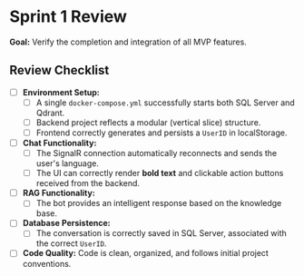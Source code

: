 # Sprint 1 Review

**Goal:** Verify the completion and integration of all MVP features.

## Review Checklist

- [ ] **Environment Setup:** 
    - [ ] A single `docker-compose.yml` successfully starts both SQL Server and Qdrant.
    - [ ] Backend project reflects a modular (vertical slice) structure.
    - [ ] Frontend correctly generates and persists a `UserID` in localStorage.
- [ ] **Chat Functionality:**
    - [ ] The SignalR connection automatically reconnects and sends the user's language.
    - [ ] The UI can correctly render **bold text** and clickable action buttons received from the backend.
- [ ] **RAG Functionality:**
    - [ ] The bot provides an intelligent response based on the knowledge base.
- [ ] **Database Persistence:**
    - [ ] The conversation is correctly saved in SQL Server, associated with the correct `UserID`.
- [ ] **Code Quality:** Code is clean, organized, and follows initial project conventions. 